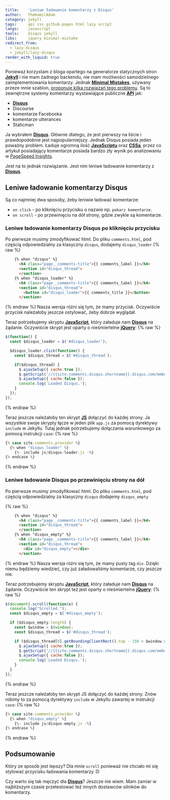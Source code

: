 ```yaml
---
title:    'Leniwe ładowanie komentarzy z Disqus'
author:   TheKamilAdam
category: jekyll
tags:     api css github-pages html lazy script
langs:    javascript 
tools:    disqus jekyll
libs:     jquery minimal-mistake
redirect_from:
  - lazy-disqus
  - jekyll/lazy-disqus
render_with_liquid: true  
---
```


Ponieważ korzystam z bloga opartego na generatorze statycznych stron **[Jekyll]** 
i nie mam żadnego backendu,
nie mam możliwości samodzielnego zaimplementowania komentarzy.
Jednak **[Minimal Mistakes]**,
używany przeze mnie szablon,
[proponuje kilka rozwiązań tego problemu](https://mmistakes.github.io/minimal-mistakes/docs/configuration/#comments).
Są to zewnętrzne systemy komentarzy wystawiające publiczne **[API]** jak:
* **[Disqus]**
* Discourse
* komentarze Facebooka 
* komentarze utterances  
* Staticman

Ja wybrałem **[Disqus]**.
Głównie dlatego,
że jest pierwszy na liście i prawdopodobnie jest najpopularniejszy.
Jednak Disqus posiada jeden poważny problem.
Ładuje ogromną ilość **[JavaScriptu]** oraz **[CSSa]**,
przez co artykuł posiadający komentarze posiada bardzo zły wynik po analizowaniu w [PageSpeed Insights](https://developers.google.com/speed/pagespeed/insights).

Jest na to jednak rozwiązanie.
Jest nim leniwe ładowanie komentarzy z **[Disqus]**.

## Leniwe ładowanie komentarzy Disqus

Są co najmniej dwa sposoby, żeby leniwie ładować komentarze:
* `on click`  - po kliknięciu przycisku o nazwie np. `pokarz komentarze`.
* `on scroll` - po przewinięciu na dół strony, gdzie zwykle są komentarze.

### Leniwe ładowanie komentarzy Disqus po kliknięciu przycisku

Po pierwsze musimy zmodyfikować html.
Do pliku `comments.html`, 
pod częścią odpowiedzialny za klasyczny `disqus`, dodajemy `disqus_loader`
{% raw %}
```html
    {% when "disqus" %}
      <h4 class="page__comments-title">{{ comments_label }}</h4>
      <section id="disqus_thread">
      </section>
    {% when "disqus_loader" %}
      <h4 class="page__comments-title">{{ comments_label }}</h4>
      <section id="disqus_thread">
        <button id="disqus_loader">{{ comments_title }}</button>
      </section>
```
{% endraw %}
Nasza wersja różni się tym,
że mamy przycisk.
Oczywiście przycisk należałoby jeszcze ostylować,
żeby dobrze wyglądał.

Teraz potrzebujemy skryptu **[JavaScript]**, który załaduje nam **[Disqus]** na żądanie.
Oczywiście skrypt jest oparty o nieśmiertelne **[jQuery]**:
{% raw %}
```javascript
$(function() {
  const $disqus_loader = $('#disqus_loader');

  $disqus_loader.click(function() {
    const $disqus_thread = $('#disqus_thread');

    if($disqus_thread) {
      $.ajaxSetup({ cache:true });
      $.getScript('//{{site.comments.disqus.shortname}}.disqus.com/embed.js');
      $.ajaxSetup({ cache:false });
      console.log('Loaded Disqus.');
    }
  });
});
```
{% endraw %}

Teraz jeszcze należałoby ten skrypt **[JS]** dołączyć do każdej strony.
Ja wszystkie swoje skrypty łącze w jeden plik `app.js` za pomocą dyrektywy `include` w Jekyllu.
Tutaj jednak potrzebujemy dołączania warunkowego za pomocą instrukcji `case`:
{% raw %}
```javascript
{% case site.comments.provider %}
  {% when "disqus_loader" %}
    {%- include js/disqus-loader.js -%}
{% endcase %}
```
{% endraw %}

### Leniwe ładowanie Disqus po przewinięciu strony na dół

Po pierwsze musimy zmodyfikować html.
Do pliku `comments.html`, pod częścią odpowiedzialny za klasyczny `disqus` dodajemy `disqus_empty`

{% raw %}
```html
    {% when "disqus" %}
      <h4 class="page__comments-title">{{ comments_label }}</h4>
      <section id="disqus_thread">
      </section>
    {% when "disqus_empty" %}
      <h4 class="page__comments-title">{{ comments_label }}</h4>
      <section id="disqus_thread">
        <div id="disqus_empty"></div>
      </section>

```
{% endraw %}
Nasza wersja różni się tym, że mamy pusty tag `div`.
Dzięki niemu będziemy wiedzieć,
czy już załadowaliśmy komentarze,
czy jeszcze nie.

Teraz potrzebujemy skryptu **[JavaScript]**, który załaduje nam **[Disqus]** na żądanie.
Oczywiście ten skrypt też jest oparty o nieśmiertelne **[jQuery]**:
{% raw %}
```javascript
$(document).scroll(function(e) {
  console.log("Scrolled.");
  const $disqus_empty = $('#disqus_empty');

  if ($disqus_empty.length) {
    const $window = $(window);
    const $disqus_thread = $('#disqus_thread');

    if ($disqus_thread[0].getBoundingClientRect().top - 150 < $window.scrollTop()) {
      $.ajaxSetup({ cache:true });
      $.getScript('//{{site.comments.disqus.shortname}}.disqus.com/embed.js');
      $.ajaxSetup({ cache:false });
      console.log('Loaded Disqus.');
    }
  }
});
```
{% endraw %}

Teraz jeszcze należałoby ten skrypt JS dołączyć do każdej strony.
Znów robimy to za pomocą dyrektywy `include` w Jekyllu zawartej w instrukcji `case`:
{% raw %}
```javascript
{% case site.comments.provider %}
  {% when "disqus_empty" %}
    {%- include js/disqus-empty.js -%}
{% endcase %}
```
{% endraw %}

## Podsumowanie

Który ze sposób jest lepszy?
Dla mnie `scroll` ponieważ nie chciało mi się stylować przycisku ładowania komentarzy :D

Czy warto się tak męczyć dla **[Disqus]**?
Jeszcze nie wiem.
Mam zamiar w najbliższym czasie przetestować też innych dostawców silników do komentarzy.

[JavaScript]:       /langs/javascript
[JavaScriptu]:      /langs/javascript
[JS]:               /langs/javascript

[jQuery]:           /libs/jquery
[minimal mistakes]: /libs/minimal-mistakes

[disqus]:           /tools/disqus
[jekyll]:           /tools/jekyll

[api]:              /tags/api
[css]:              /tags/css
[cssa]:             /tags/css
[html]:             /tags/html
[lazy]:             /tags/lazy
[script]:           /tags/script
